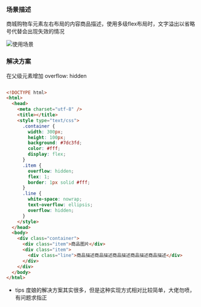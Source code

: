 
### 场景描述

 商城购物车元素左右布局的内容商品描述，使用多级flex布局时，文字溢出以省略号代替会出现失效的情况

 ![使用场景](https://p6-juejin.byteimg.com/tos-cn-i-k3u1fbpfcp/4790b9a2d1184b7c95e89b6d8838f8cc~tplv-k3u1fbpfcp-watermark.image)

### 解决方案

在父级元素增加 overflow: hidden

```html

<!DOCTYPE html>
<html>
  <head>
    <meta charset="utf-8" />
    <title></title>
    <style type="text/css">
      .container {
        width: 300px;
        height: 100px;
        background: #7dc3fd;
        color: #fff;
        display: flex;
      }
      .item {
        overflow: hidden;
        flex: 1;
        border: 1px solid #fff;
      }
      .line {
        white-space: nowrap;
        text-overflow: ellipsis;
        overflow: hidden;
      }
    </style>
  </head>
  <body>
    <div class="container">
      <div class="item">商品图片</div>
      <div class="item">
        <div class="line">商品描述商品描述商品描述商品描述商品描述</div>
      </div>
    </div>
  </body>
</html>
```

* tips 度娘的解决方案其实很多，但是这种实现方式相对比较简单，大佬勿喷，有问题求指正
